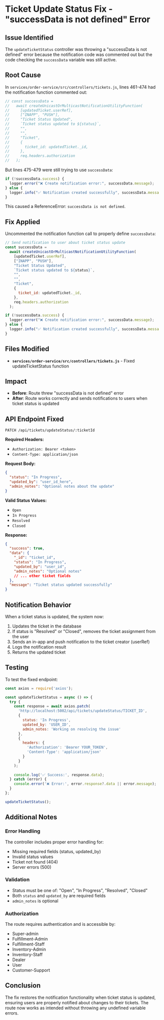 # Ticket Update Status Fix - "successData is not defined" Error

## Issue Identified
The `updateTicketStatus` controller was throwing a "successData is not defined" error because the notification code was commented out but the code checking the `successData` variable was still active.

## Root Cause
In `services/order-service/src/controllers/tickets.js`, lines 461-474 had the notification function commented out:

```javascript
// const successData =
//   await createUnicastOrMulticastNotificationUtilityFunction(
//     [updatedTicket.userRef],
//     ["INAPP", "PUSH"],
//     "Ticket Status Updated",
//     `Ticket status updated to ${status}`,
//     "",
//     "",
//     "Ticket",
//     {
//       ticket_id: updatedTicket._id,
//     },
//     req.headers.authorization
//   );
```

But lines 475-479 were still trying to use `successData`:

```javascript
if (!successData.success) {
  logger.error("❌ Create notification error:", successData.message);
} else {
  logger.info("✅ Notification created successfully", successData.message);
}
```

This caused a ReferenceError: `successData is not defined`.

## Fix Applied

Uncommented the notification function call to properly define `successData`:

```javascript
// Send notification to user about ticket status update
const successData =
  await createUnicastOrMulticastNotificationUtilityFunction(
    [updatedTicket.userRef],
    ["INAPP", "PUSH"],
    "Ticket Status Updated",
    `Ticket status updated to ${status}`,
    "",
    "",
    "Ticket",
    {
      ticket_id: updatedTicket._id,
    },
    req.headers.authorization
  );

if (!successData.success) {
  logger.error("❌ Create notification error:", successData.message);
} else {
  logger.info("✅ Notification created successfully", successData.message);
}
```

## Files Modified
- **`services/order-service/src/controllers/tickets.js`** - Fixed updateTicketStatus function

## Impact
- **Before**: Route threw "successData is not defined" error
- **After**: Route works correctly and sends notifications to users when ticket status is updated

## API Endpoint Fixed
```
PATCH /api/tickets/updateStatus/:ticketId
```

**Required Headers:**
- `Authorization: Bearer <token>`
- `Content-Type: application/json`

**Request Body:**
```json
{
  "status": "In Progress",
  "updated_by": "user_id_here",
  "admin_notes": "Optional notes about the update"
}
```

**Valid Status Values:**
- `Open`
- `In Progress`
- `Resolved`
- `Closed`

**Response:**
```json
{
  "success": true,
  "data": {
    "_id": "ticket_id",
    "status": "In Progress",
    "updated_by": "user_id",
    "admin_notes": "Optional notes"
    // ... other ticket fields
  },
  "message": "Ticket status updated successfully"
}
```

## Notification Behavior
When a ticket status is updated, the system now:
1. Updates the ticket in the database
2. If status is "Resolved" or "Closed", removes the ticket assignment from the user
3. Sends an in-app and push notification to the ticket creator (userRef)
4. Logs the notification result
5. Returns the updated ticket

## Testing
To test the fixed endpoint:

```javascript
const axios = require('axios');

const updateTicketStatus = async () => {
  try {
    const response = await axios.patch(
      'http://localhost:5002/api/tickets/updateStatus/TICKET_ID',
      {
        status: 'In Progress',
        updated_by: 'USER_ID',
        admin_notes: 'Working on resolving the issue'
      },
      {
        headers: {
          'Authorization': 'Bearer YOUR_TOKEN',
          'Content-Type': 'application/json'
        }
      }
    );
    
    console.log('✅ Success:', response.data);
  } catch (error) {
    console.error('❌ Error:', error.response?.data || error.message);
  }
};

updateTicketStatus();
```

## Additional Notes

### Error Handling
The controller includes proper error handling for:
- Missing required fields (status, updated_by)
- Invalid status values
- Ticket not found (404)
- Server errors (500)

### Validation
- Status must be one of: "Open", "In Progress", "Resolved", "Closed"
- Both `status` and `updated_by` are required fields
- `admin_notes` is optional

### Authorization
The route requires authentication and is accessible by:
- Super-admin
- Fulfillment-Admin
- Fulfillment-Staff
- Inventory-Admin
- Inventory-Staff
- Dealer
- User
- Customer-Support

## Conclusion
The fix restores the notification functionality when ticket status is updated, ensuring users are properly notified about changes to their tickets. The route now works as intended without throwing any undefined variable errors.
